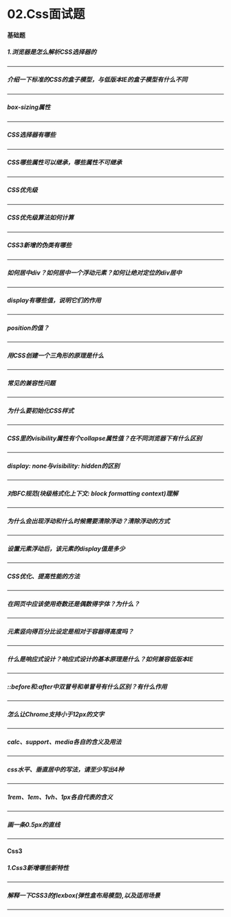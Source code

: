 # 02.Css面试题
#### 基础题
##### 1.浏览器是怎么解析CSS选择器的
---
##### 介绍一下标准的CSS的盒子模型，与低版本IE的盒子模型有什么不同
---
##### box-sizing属性
---
##### CSS选择器有哪些
---
##### CSS哪些属性可以继承，哪些属性不可继承
---
##### CSS优先级
---
##### CSS优先级算法如何计算
---
##### CSS3新增的伪类有哪些
---
##### 如何居中div？如何居中一个浮动元素？如何让绝对定位的div居中
---
##### display有哪些值，说明它们的作用
---
##### position的值？
---
##### 用CSS创建一个三角形的原理是什么
---
##### 常见的兼容性问题
---
##### 为什么要初始化CSS样式
---
##### CSS里的visibility属性有个collapse属性值？在不同浏览器下有什么区别
---
##### display: none与visibility: hidden的区别
---
##### 对BFC规范(块级格式化上下文: block formatting context)理解
---
##### 为什么会出现浮动和什么时候需要清除浮动？清除浮动的方式
---
##### 设置元素浮动后，该元素的display值是多少
---
##### CSS优化、提高性能的方法
---
##### 在网页中应该使用奇数还是偶数得字体？为什么？
---
##### 元素竖向得百分比设定是相对于容器得高度吗？
---
##### 什么是响应式设计？响应式设计的基本原理是什么？如何兼容低版本IE
---
##### ::before和:after中双冒号和单冒号有什么区别？有什么作用
---
##### 怎么让Chrome支持小于12px的文字
---
##### calc、support、media各自的含义及用法
---
##### css水平、垂直居中的写法，请至少写出4种
---
##### 1rem、1em、1vh、1px各自代表的含义
---
##### 画一条0.5px的直线
---




#### Css3
##### 1.Css3新增哪些新特性
---
##### 解释一下CSS3的flexbox(弹性盒布局模型),以及适用场景
---
